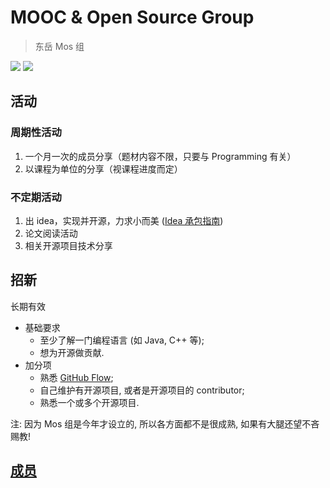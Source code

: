 # MOOC & Open Source Group

>东岳 Mos 组

[![](https://img.shields.io/badge/member-11-blue.svg)](https://github.com/dyweb/mos/blob/master/members.md)
![](https://img.shields.io/badge/%20focus-MOOC%20%26%20open%20source%20-blue.svg)

## 活动

### 周期性活动

1. 一个月一次的成员分享（题材内容不限，只要与 Programming 有关）
2. 以课程为单位的分享（视课程进度而定）

### 不定期活动

1. 出 idea，实现并开源，力求小而美 ([Idea 承包指南](./idea-intro.md))
2. 论文阅读活动
3. 相关开源项目技术分享

## 招新

长期有效

- 基础要求
  - 至少了解一门编程语言 (如 Java, C++ 等);
  - 想为开源做贡献.
- 加分项
  - 熟悉 [GitHub Flow](https://guides.github.com/introduction/flow/);
  - 自己维护有开源项目, 或者是开源项目的 contributor;
  - 熟悉一个或多个开源项目.

注: 因为 Mos 组是今年才设立的, 所以各方面都不是很成熟, 如果有大腿还望不吝赐教!

## [成员](members.md)
